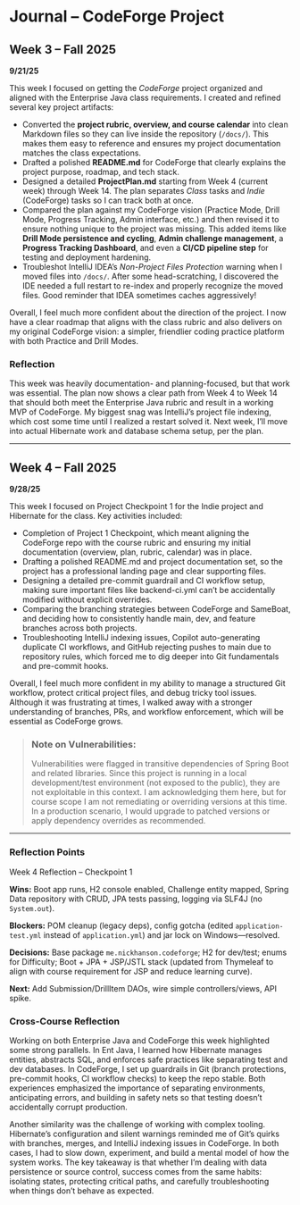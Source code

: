 # Journal – CodeForge Project

## Week 3 – Fall 2025

**9/21/25**

This week I focused on getting the *CodeForge* project organized and aligned with the Enterprise Java class requirements. I created and refined several key project artifacts:

- Converted the **project rubric, overview, and course calendar** into clean Markdown files so they can live inside the repository (`/docs/`). This makes them easy to reference and ensures my project documentation matches the class expectations.
- Drafted a polished **README.md** for CodeForge that clearly explains the project purpose, roadmap, and tech stack.
- Designed a detailed **ProjectPlan.md** starting from Week 4 (current week) through Week 14. The plan separates *Class* tasks and *Indie* (CodeForge) tasks so I can track both at once.
- Compared the plan against my CodeForge vision (Practice Mode, Drill Mode, Progress Tracking, Admin interface, etc.) and then revised it to ensure nothing unique to the project was missing. This added items like **Drill Mode persistence and cycling**, **Admin challenge management**, a **Progress Tracking Dashboard**, and even a **CI/CD pipeline step** for testing and deployment hardening.
- Troubleshot IntelliJ IDEA’s *Non-Project Files Protection* warning when I moved files into `/docs/`. After some head-scratching, I discovered the IDE needed a full restart to re-index and properly recognize the moved files. Good reminder that IDEA sometimes caches aggressively!

Overall, I feel much more confident about the direction of the project. I now have a clear roadmap that aligns with the class rubric and also delivers on my original CodeForge vision: a simpler, friendlier coding practice platform with both Practice and Drill Modes.

### Reflection
This week was heavily documentation- and planning-focused, but that work was essential. The plan now shows a clear path from Week 4 to Week 14 that should both meet the Enterprise Java rubric and result in a working MVP of CodeForge. My biggest snag was IntelliJ’s project file indexing, which cost some time until I realized a restart solved it. Next week, I’ll move into actual Hibernate work and database schema setup, per the plan.

---

## Week 4 – Fall 2025

**9/28/25**

This week I focused on Project Checkpoint 1 for the Indie project and Hibernate for the class. Key activities included:
- Completion of Project 1 Checkpoint, which meant aligning the CodeForge repo with the course rubric and ensuring my initial documentation (overview, plan, rubric, calendar) was in place.
- Drafting a polished README.md and project documentation set, so the project has a professional landing page and clear supporting files.
- Designing a detailed pre-commit guardrail and CI workflow setup, making sure important files like backend-ci.yml can’t be accidentally modified without explicit overrides.
- Comparing the branching strategies between CodeForge and SameBoat, and deciding how to consistently handle main, dev, and feature branches across both projects.
- Troubleshooting IntelliJ indexing issues, Copilot auto-generating duplicate CI workflows, and GitHub rejecting pushes to main due to repository rules, which forced me to dig deeper into Git fundamentals and pre-commit hooks.

Overall, I feel much more confident in my ability to manage a structured Git workflow, protect critical project files, and debug tricky tool issues. Although it was frustrating at times, I walked away with a stronger understanding of branches, PRs, and workflow enforcement, which will be essential as CodeForge grows.

>### Note on Vulnerabilities:
>Vulnerabilities were flagged in transitive dependencies of Spring Boot and related libraries. Since this project is running in a local development/test environment (not exposed to the public), they are not exploitable in this context. I am acknowledging them here, but for course scope I am not remediating or overriding versions at this time. In a production scenario, I would upgrade to patched versions or apply dependency overrides as recommended.

---

### Reflection Points
Week 4 Reflection – Checkpoint 1

**Wins:** Boot app runs, H2 console enabled, Challenge entity mapped, Spring Data repository with CRUD, JPA tests passing, logging via SLF4J (no `System.out`).

**Blockers:** POM cleanup (legacy deps), config gotcha (edited `application-test.yml` instead of `application.yml`) and jar lock on Windows—resolved.

**Decisions:** Base package `me.nickhanson.codeforge`; H2 for dev/test; enums for Difficulty; Boot + JPA + JSP/JSTL stack (updated from Thymeleaf to align with course requirement for JSP and reduce learning curve).

**Next:** Add Submission/DrillItem DAOs, wire simple controllers/views, API spike.

### Cross-Course Reflection
Working on both Enterprise Java and CodeForge this week highlighted some strong parallels. In Ent Java, I learned how Hibernate manages entities, abstracts SQL, and enforces safe practices like separating test and dev databases. In CodeForge, I set up guardrails in Git (branch protections, pre-commit hooks, CI workflow checks) to keep the repo stable. Both experiences emphasized the importance of separating environments, anticipating errors, and building in safety nets so that testing doesn’t accidentally corrupt production.

Another similarity was the challenge of working with complex tooling. Hibernate’s configuration and silent warnings reminded me of Git’s quirks with branches, merges, and IntelliJ indexing issues in CodeForge. In both cases, I had to slow down, experiment, and build a mental model of how the system works. The key takeaway is that whether I’m dealing with data persistence or source control, success comes from the same habits: isolating states, protecting critical paths, and carefully troubleshooting when things don’t behave as expected.
